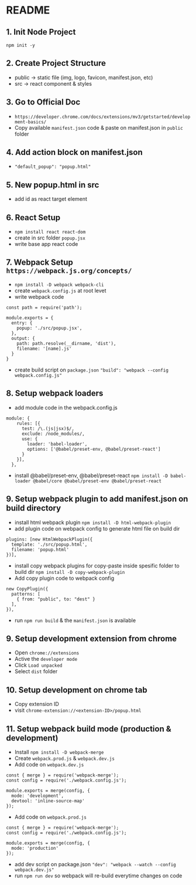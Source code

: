 # README

## 1. Init Node Project

`npm init -y`

## 2. Create Project Structure

- public -> static file (img, logo, favicon, manifest.json, etc)
- src -> react component & styles

## 3. Go to Official Doc

- `https://developer.chrome.com/docs/extensions/mv3/getstarted/development-basics/`
- Copy available `manifest.json` code & paste on manifest.json in `public` folder

## 4. Add action block on manifest.json

- `"default_popup": "popup.html"`

## 5. New popup.html in src

- add id as react target element

## 6. React Setup

- `npm install react react-dom`
- create in src folder `popup.jsx`
- write base app react code

## 7. Webpack Setup `https://webpack.js.org/concepts/`

- `npm install -D webpack webpack-cli`
- create `webpack.config.js` at root levet
- write webpack code

```
const path = require('path');

module.exports = {
  entry: {
    popup: './src/popup.jsx',
  },
  output: {
    path: path.resolve(__dirname, 'dist'),
    filename: '[name].js'
  }
}
```

- create build script on `package.json`
  `"build": "webpack --config webpack.config.js"`

## 8. Setup webpack loaders

- add module code in the webpack.config.js

```
module: {
    rules: [{
      test: /\.(js|jsx)$/,
      exclude: /node_modules/,
      use: {
        loader: 'babel-loader',
        options: ['@babel/preset-env, @babel/preset-react']
      }
    }],
  },
```

- install @babel/preset-env, @babel/preset-react
  `npm install -D babel-loader @babel/core @babel/preset-env @babel/preset-react`

## 9. Setup webpack plugin to add manifest.json on build directory

- install html webpack plugin `npm install -D html-webpack-plugin`
- add plugin code on webpack config to generate html file on build dir

```
plugins: [new HtmlWebpackPlugin({
  template: './src/popup.html',
  filename: 'popup.html'
})],
```

- install copy webpack plugins for copy-paste inside spesific folder to build dir
  `npm install -D copy-webpack-plugin`
- Add copy plugin code to webpack config

```
new CopyPlugin({
  patterns: [
    { from: "public", to: "dest" }
  ],
}),
```

- run `npm run build` & the `manifest.json` is available

## 9. Setup development extension from chrome

- Open `chrome://extensions`
- Active the `developer mode`
- Click `Load unpacked`
- Select `dist` folder

## 10. Setup development on chrome tab

- Copy extension ID
- visit `chrome-extension://<extension-ID>/popup.html`

## 11. Setup webpack build mode (production & development)

- Install `npm install -D webpack-merge`
- Create `webpack.prod.js` & `webpack.dev.js`
- Add code on `webpack.dev.js`

```
const { merge } = require('webpack-merge');
const config = require('./webpack.config.js');

module.exports = merge(config, {
  mode: 'development',
  devtool: 'inline-source-map'
});

```

- Add code on `webpack.prod.js`

```
const { merge } = require('webpack-merge');
const config = require('./webpack.config.js');

module.exports = merge(config, {
  mode: 'production'
});

```

- add dev script on package.json
  `"dev": "webpack --watch --config webpack.dev.js"`
- run `npm run dev` so webpack will re-build everytime changes on code
